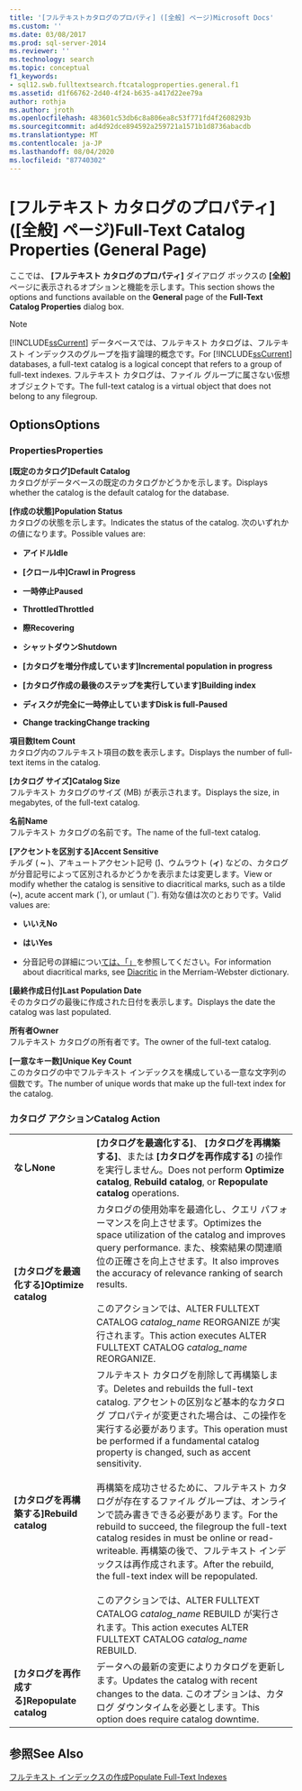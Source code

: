 ```yaml
---
title: '[フルテキストカタログのプロパティ] ([全般] ページ)Microsoft Docs'
ms.custom: ''
ms.date: 03/08/2017
ms.prod: sql-server-2014
ms.reviewer: ''
ms.technology: search
ms.topic: conceptual
f1_keywords:
- sql12.swb.fulltextsearch.ftcatalogproperties.general.f1
ms.assetid: d1f66762-2d40-4f24-b635-a417d22ee79a
author: rothja
ms.author: jroth
ms.openlocfilehash: 483601c53db6c8a806ea8c53f771fd4f2608293b
ms.sourcegitcommit: ad4d92dce894592a259721a1571b1d8736abacdb
ms.translationtype: MT
ms.contentlocale: ja-JP
ms.lasthandoff: 08/04/2020
ms.locfileid: "87740302"
---
```

# <a name="full-text-catalog-properties-general-page"></a><span data-ttu-id="ec1c2-102">[フルテキスト カタログのプロパティ] ([全般] ページ)</span><span class="sxs-lookup"><span data-stu-id="ec1c2-102">Full-Text Catalog Properties (General Page)</span></span>
  <span data-ttu-id="ec1c2-103">ここでは、 **[フルテキスト カタログのプロパティ]** ダイアログ ボックスの **[全般]** ページに表示されるオプションと機能を示します。</span><span class="sxs-lookup"><span data-stu-id="ec1c2-103">This section shows the options and functions available on the **General** page of the **Full-Text Catalog Properties** dialog box.</span></span>  
  
> [!NOTE]  
>  <span data-ttu-id="ec1c2-104">[!INCLUDE[ssCurrent](../includes/sscurrent-md.md)] データベースでは、フルテキスト カタログは、フルテキスト インデックスのグループを指す論理的概念です。</span><span class="sxs-lookup"><span data-stu-id="ec1c2-104">For [!INCLUDE[ssCurrent](../includes/sscurrent-md.md)] databases, a full-text catalog is a logical concept that refers to a group of full-text indexes.</span></span> <span data-ttu-id="ec1c2-105">フルテキスト カタログは、ファイル グループに属さない仮想オブジェクトです。</span><span class="sxs-lookup"><span data-stu-id="ec1c2-105">The full-text catalog is a virtual object that does not belong to any filegroup.</span></span>  
  
## <a name="options"></a><span data-ttu-id="ec1c2-106">Options</span><span class="sxs-lookup"><span data-stu-id="ec1c2-106">Options</span></span>  
  
### <a name="properties"></a><span data-ttu-id="ec1c2-107">Properties</span><span class="sxs-lookup"><span data-stu-id="ec1c2-107">Properties</span></span>  
 <span data-ttu-id="ec1c2-108">**[既定のカタログ]**</span><span class="sxs-lookup"><span data-stu-id="ec1c2-108">**Default Catalog**</span></span>  
 <span data-ttu-id="ec1c2-109">カタログがデータベースの既定のカタログかどうかを示します。</span><span class="sxs-lookup"><span data-stu-id="ec1c2-109">Displays whether the catalog is the default catalog for the database.</span></span>  
  
 <span data-ttu-id="ec1c2-110">**[作成の状態]**</span><span class="sxs-lookup"><span data-stu-id="ec1c2-110">**Population Status**</span></span>  
 <span data-ttu-id="ec1c2-111">カタログの状態を示します。</span><span class="sxs-lookup"><span data-stu-id="ec1c2-111">Indicates the status of the catalog.</span></span> <span data-ttu-id="ec1c2-112">次のいずれかの値になります。</span><span class="sxs-lookup"><span data-stu-id="ec1c2-112">Possible values are:</span></span>  
  
-   <span data-ttu-id="ec1c2-113">**アイドル**</span><span class="sxs-lookup"><span data-stu-id="ec1c2-113">**Idle**</span></span>  
  
-   <span data-ttu-id="ec1c2-114">**[クロール中]**</span><span class="sxs-lookup"><span data-stu-id="ec1c2-114">**Crawl in Progress**</span></span>  
  
-   <span data-ttu-id="ec1c2-115">**一時停止**</span><span class="sxs-lookup"><span data-stu-id="ec1c2-115">**Paused**</span></span>  
  
-   <span data-ttu-id="ec1c2-116">**Throttled**</span><span class="sxs-lookup"><span data-stu-id="ec1c2-116">**Throttled**</span></span>  
  
-   <span data-ttu-id="ec1c2-117">**際**</span><span class="sxs-lookup"><span data-stu-id="ec1c2-117">**Recovering**</span></span>  
  
-   <span data-ttu-id="ec1c2-118">**シャットダウン**</span><span class="sxs-lookup"><span data-stu-id="ec1c2-118">**Shutdown**</span></span>  
  
-   <span data-ttu-id="ec1c2-119">**[カタログを増分作成しています]**</span><span class="sxs-lookup"><span data-stu-id="ec1c2-119">**Incremental population in progress**</span></span>  
  
-   <span data-ttu-id="ec1c2-120">**[カタログ作成の最後のステップを実行しています]**</span><span class="sxs-lookup"><span data-stu-id="ec1c2-120">**Building index**</span></span>  
  
-   <span data-ttu-id="ec1c2-121">**ディスクが完全に一時停止しています**</span><span class="sxs-lookup"><span data-stu-id="ec1c2-121">**Disk is full-Paused**</span></span>  
  
-   <span data-ttu-id="ec1c2-122">**Change tracking**</span><span class="sxs-lookup"><span data-stu-id="ec1c2-122">**Change tracking**</span></span>  
  
 <span data-ttu-id="ec1c2-123">**項目数**</span><span class="sxs-lookup"><span data-stu-id="ec1c2-123">**Item Count**</span></span>  
 <span data-ttu-id="ec1c2-124">カタログ内のフルテキスト項目の数を表示します。</span><span class="sxs-lookup"><span data-stu-id="ec1c2-124">Displays the number of full-text items in the catalog.</span></span>  
  
 <span data-ttu-id="ec1c2-125">**[カタログ サイズ]**</span><span class="sxs-lookup"><span data-stu-id="ec1c2-125">**Catalog Size**</span></span>  
 <span data-ttu-id="ec1c2-126">フルテキスト カタログのサイズ (MB) が表示されます。</span><span class="sxs-lookup"><span data-stu-id="ec1c2-126">Displays the size, in megabytes, of the full-text catalog.</span></span>  
  
 <span data-ttu-id="ec1c2-127">**名前**</span><span class="sxs-lookup"><span data-stu-id="ec1c2-127">**Name**</span></span>  
 <span data-ttu-id="ec1c2-128">フルテキスト カタログの名前です。</span><span class="sxs-lookup"><span data-stu-id="ec1c2-128">The name of the full-text catalog.</span></span>  
  
 <span data-ttu-id="ec1c2-129">**[アクセントを区別する]**</span><span class="sxs-lookup"><span data-stu-id="ec1c2-129">**Accent Sensitive**</span></span>  
 <span data-ttu-id="ec1c2-130">チルダ ( **~** )、アキュートアクセント記号 (**́**)、ウムラウト (**ィ**) などの、カタログが分音記号によって区別されるかどうかを表示または変更します。</span><span class="sxs-lookup"><span data-stu-id="ec1c2-130">View or modify whether the catalog is sensitive to diacritical marks, such as a tilde (**~**), acute accent mark (**´**), or umlaut (**¨**).</span></span> <span data-ttu-id="ec1c2-131">有効な値は次のとおりです。</span><span class="sxs-lookup"><span data-stu-id="ec1c2-131">Valid values are:</span></span>  
  
-   <span data-ttu-id="ec1c2-132">**いいえ**</span><span class="sxs-lookup"><span data-stu-id="ec1c2-132">**No**</span></span>  
  
-   <span data-ttu-id="ec1c2-133">**はい**</span><span class="sxs-lookup"><span data-stu-id="ec1c2-133">**Yes**</span></span>  
  
-   <span data-ttu-id="ec1c2-134">分音記号の詳細につい[ては、「」](https://www.merriam-webster.com/dictionary/diacritic)を参照してください。</span><span class="sxs-lookup"><span data-stu-id="ec1c2-134">For information about diacritical marks, see [Diacritic](https://www.merriam-webster.com/dictionary/diacritic) in the Merriam-Webster dictionary.</span></span>  
  
 <span data-ttu-id="ec1c2-135">**[最終作成日付]**</span><span class="sxs-lookup"><span data-stu-id="ec1c2-135">**Last Population Date**</span></span>  
 <span data-ttu-id="ec1c2-136">そのカタログの最後に作成された日付を表示します。</span><span class="sxs-lookup"><span data-stu-id="ec1c2-136">Displays the date the catalog was last populated.</span></span>  
  
 <span data-ttu-id="ec1c2-137">**所有者**</span><span class="sxs-lookup"><span data-stu-id="ec1c2-137">**Owner**</span></span>  
 <span data-ttu-id="ec1c2-138">フルテキスト カタログの所有者です。</span><span class="sxs-lookup"><span data-stu-id="ec1c2-138">The owner of the full-text catalog.</span></span>  
  
 <span data-ttu-id="ec1c2-139">**[一意なキー数]**</span><span class="sxs-lookup"><span data-stu-id="ec1c2-139">**Unique Key Count**</span></span>  
 <span data-ttu-id="ec1c2-140">このカタログの中でフルテキスト インデックスを構成している一意な文字列の個数です。</span><span class="sxs-lookup"><span data-stu-id="ec1c2-140">The number of unique words that make up the full-text index for the catalog.</span></span>  
  
### <a name="catalog-action"></a><span data-ttu-id="ec1c2-141">カタログ アクション</span><span class="sxs-lookup"><span data-stu-id="ec1c2-141">Catalog Action</span></span>  
  
|||  
|-|-|  
|<span data-ttu-id="ec1c2-142">**なし**</span><span class="sxs-lookup"><span data-stu-id="ec1c2-142">**None**</span></span>|<span data-ttu-id="ec1c2-143">**[カタログを最適化する]**、 **[カタログを再構築する]**、または **[カタログを再作成する]** の操作を実行しません。</span><span class="sxs-lookup"><span data-stu-id="ec1c2-143">Does not perform **Optimize catalog**, **Rebuild catalog**, or **Repopulate catalog** operations.</span></span>|  
|<span data-ttu-id="ec1c2-144">**[カタログを最適化する]**</span><span class="sxs-lookup"><span data-stu-id="ec1c2-144">**Optimize catalog**</span></span>|<span data-ttu-id="ec1c2-145">カタログの使用効率を最適化し、クエリ パフォーマンスを向上させます。</span><span class="sxs-lookup"><span data-stu-id="ec1c2-145">Optimizes the space utilization of the catalog and improves query performance.</span></span> <span data-ttu-id="ec1c2-146">また、検索結果の関連順位の正確さを向上させます。</span><span class="sxs-lookup"><span data-stu-id="ec1c2-146">It also improves the accuracy of relevance ranking of search results.</span></span><br /><br /> <span data-ttu-id="ec1c2-147">このアクションでは、ALTER FULLTEXT CATALOG *catalog_name* REORGANIZE が実行されます。</span><span class="sxs-lookup"><span data-stu-id="ec1c2-147">This action executes ALTER FULLTEXT CATALOG *catalog_name* REORGANIZE.</span></span>|  
|<span data-ttu-id="ec1c2-148">**[カタログを再構築する]**</span><span class="sxs-lookup"><span data-stu-id="ec1c2-148">**Rebuild catalog**</span></span>|<span data-ttu-id="ec1c2-149">フルテキスト カタログを削除して再構築します。</span><span class="sxs-lookup"><span data-stu-id="ec1c2-149">Deletes and rebuilds the full-text catalog.</span></span> <span data-ttu-id="ec1c2-150">アクセントの区別など基本的なカタログ プロパティが変更された場合は、この操作を実行する必要があります。</span><span class="sxs-lookup"><span data-stu-id="ec1c2-150">This operation must be performed if a fundamental catalog property is changed, such as accent sensitivity.</span></span><br /><br /> <span data-ttu-id="ec1c2-151">再構築を成功させるために、フルテキスト カタログが存在するファイル グループは、オンラインで読み書きできる必要があります。</span><span class="sxs-lookup"><span data-stu-id="ec1c2-151">For the rebuild to succeed, the filegroup the full-text catalog resides in must be online or read-writeable.</span></span> <span data-ttu-id="ec1c2-152">再構築の後で、フルテキスト インデックスは再作成されます。</span><span class="sxs-lookup"><span data-stu-id="ec1c2-152">After the rebuild, the full-text index will be repopulated.</span></span><br /><br /> <span data-ttu-id="ec1c2-153">このアクションでは、ALTER FULLTEXT CATALOG *catalog_name* REBUILD が実行されます。</span><span class="sxs-lookup"><span data-stu-id="ec1c2-153">This action executes ALTER FULLTEXT CATALOG *catalog_name* REBUILD.</span></span>|  
|<span data-ttu-id="ec1c2-154">**[カタログを再作成する]**</span><span class="sxs-lookup"><span data-stu-id="ec1c2-154">**Repopulate catalog**</span></span>|<span data-ttu-id="ec1c2-155">データへの最新の変更によりカタログを更新します。</span><span class="sxs-lookup"><span data-stu-id="ec1c2-155">Updates the catalog with recent changes to the data.</span></span> <span data-ttu-id="ec1c2-156">このオプションは、カタログ ダウンタイムを必要とします。</span><span class="sxs-lookup"><span data-stu-id="ec1c2-156">This option does require catalog downtime.</span></span>|  
  
## <a name="see-also"></a><span data-ttu-id="ec1c2-157">参照</span><span class="sxs-lookup"><span data-stu-id="ec1c2-157">See Also</span></span>  
 [<span data-ttu-id="ec1c2-158">フルテキスト インデックスの作成</span><span class="sxs-lookup"><span data-stu-id="ec1c2-158">Populate Full-Text Indexes</span></span>](../relational-databases/indexes/indexes.md)  
  
  
